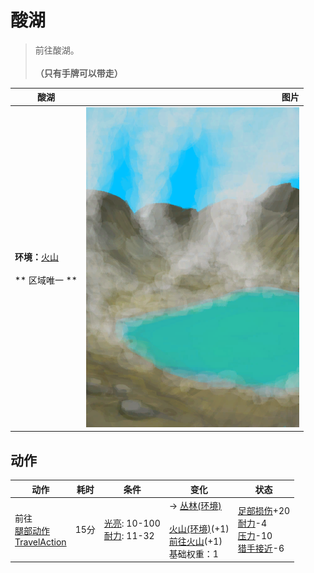 # 酸湖  
> 前往酸湖。<br><br><b>（只有手牌可以带走）</b>  
  
  酸湖  |   图片   
 ----  |  ----:   
 **环境：**[火山](Volcano.md)<br><br>** 区域唯一 **  |  ![](Sprite/AcidLake.png)   
  
## 动作  
动作  |  耗时  |  条件  |  变化  |  状态  
----  |  ----  |  ----  |  ----  |  ----  
前往<br>[腿部动作](LegAction.md)<br>[TravelAction](TravelAction.md)  |  15分  |  [光亮](Light.md): 10-100<br>[耐力](Stamina.md): 11-32  |  → [丛林(环境)](Env_Jungle.md)<br><br>[火山(环境)](Env_AcidLake.md)(+1)<br>[前往火山](Path_AcidLakeToVolcano.md)(+1)<br>基础权重：1<br>  |  [足部损伤](FootDamage.md)+20<br>[耐力](Stamina.md)-4<br>[压力](Stress.md)-10<br>[猎手接近](HuntersProximity.md)-6  

